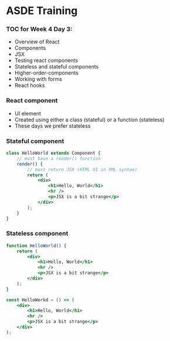 # ASDE Training

### TOC for Week 4 Day 3:

-   Overview of React
-   Components
-   JSX
-   Testing react components
-   Stateless and stateful components
-   Higher-order-components
-   Working with forms
-   React hooks

### React component

-   UI element
-   Created using either a class (stateful) or a function (stateless)
-   These days we prefer stateless

### Stateful component

```jsx
class HelloWorld extends Component {
    // must have a render() function
    render() {
        // must return JSX (HTML UI in XML syntax)
        return (
            <div>
                <h1>Hello, World</h1>
                <hr />
                <p>JSX is a bit strange</p>
            </div>
        );
    }
}
```

### Stateless component

```jsx
function HelloWorld() {
    return (
        <div>
            <h1>Hello, World</h1>
            <hr />
            <p>JSX is a bit strange</p>
        </div>
    );
}

const HelloWorkd = () => (
    <div>
        <h1>Hello, World</h1>
        <hr />
        <p>JSX is a bit strange</p>
    </div>
);
```

